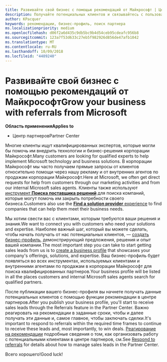```yaml
---
title: Развивайте свой бизнес с помощью рекомендаций от Майкрософт | Центр партнеров
description: Получайте потенциальных клиентов и связывайтесь с пользователями, которым нужна помощь в реализации продуктов и решений Майкрософт.
author: KPacquer
keywords: рекомендации, бизнес-профиль, поиск партнера
ms.localizationpriority: medium
ms.openlocfilehash: d06f2a6d435c9db5bc9b4d54ceb95cdeafc956b8
ms.sourcegitcommit: 123a7f53d633c27eb5f982926d856de47afb1042
ms.translationtype: MT
ms.contentlocale: ru-RU
ms.lasthandoff: 10/09/2018
ms.locfileid: "4489240"
---
```

<!-- FWLink:  https://go.microsoft.com/fwlink/?linkid=849775 (top of page) -->

# <a name="grow-your-business-with-referrals-from-microsoft"></a><span data-ttu-id="8e6c1-104">Развивайте свой бизнес с помощью рекомендаций от Майкрософт</span><span class="sxs-lookup"><span data-stu-id="8e6c1-104">Grow your business with referrals from Microsoft</span></span>

**<span data-ttu-id="8e6c1-105">Область применения</span><span class="sxs-lookup"><span data-stu-id="8e6c1-105">Applies to</span></span>**

-  <span data-ttu-id="8e6c1-106">Центр партнеров</span><span class="sxs-lookup"><span data-stu-id="8e6c1-106">Partner Center</span></span>

<span data-ttu-id="8e6c1-107">Многие клиенты ищут квалифицированных экспертов, которые могли бы помочь им внедрить технологии и бизнес-решения корпорации Майкрософт.</span><span class="sxs-lookup"><span data-stu-id="8e6c1-107">Many customers are looking for qualified experts to help implement Microsoft technology and business solutions.</span></span> <span data-ttu-id="8e6c1-108">В корпорации Майкрософт мы часто получаем прямые запросы от клиентов относительно помощи через нашу рекламу и от внутренних агентов по продажам корпорации Майкрософт.</span><span class="sxs-lookup"><span data-stu-id="8e6c1-108">Here at Microsoft, we often get direct requests for help from customers through our marketing activities and from our internal Microsoft sales agents.</span></span> <span data-ttu-id="8e6c1-109">Клиенты также используют [инструмент **Поиска поставщика решений**](https://www.microsoft.com/solution-providers/search) для поиска компаний, которые могут помочь им закрыть потребности своего бизнеса.</span><span class="sxs-lookup"><span data-stu-id="8e6c1-109">Customers also use the [**Find a solution provider** experience](https://www.microsoft.com/solution-providers/search) to find companies that can help them meet their business needs.</span></span> 

<span data-ttu-id="8e6c1-110">Мы хотим свести вас с клиентами, которым требуются ваши решения и знания.</span><span class="sxs-lookup"><span data-stu-id="8e6c1-110">We want to connect you with customers who need your solutions and expertise.</span></span> <span data-ttu-id="8e6c1-111">Наиболее важный шаг, который вы можете сделать, чтобы начать получать от нас потенциальных клиентов, — [создать бизнес-профиль](create-a-marketing-profile.md), демонстрирующий предложения, решения и опыт вашей компании.</span><span class="sxs-lookup"><span data-stu-id="8e6c1-111">The most important step you can take to start getting sales leads from us is to [create a business profile](create-a-marketing-profile.md) that showcases your company's offerings, solutions, and expertise.</span></span> <span data-ttu-id="8e6c1-112">Ваш бизнес-профиль будет появляться во всех инструментах, используемых клиентами и внутренними агентами по продажам в корпорации Майкрософт для поиска квалифицированных партнеров.</span><span class="sxs-lookup"><span data-stu-id="8e6c1-112">Your business profile will be listed in all the places customers and internal Microsoft sales agents search for qualified partners.</span></span> 

 <span data-ttu-id="8e6c1-113">После публикации вашего бизнес-профиля вы начнете получать данные потенциальных клиентов с помощью функции рекомендации в центре партнеров.</span><span class="sxs-lookup"><span data-stu-id="8e6c1-113">After you publish your business profile, you'll start to receive sales leads through the Referrals feature in the Partner Center.</span></span> <span data-ttu-id="8e6c1-114">Важно реагировать на рекомендации в заданные сроки, чтобы и далее получать эти данные и, самое главное, чтобы заключать сделки.</span><span class="sxs-lookup"><span data-stu-id="8e6c1-114">It's important to respond to referrals within the required time frames to continue to receive these leads and, most importantly, to win deals.</span></span> <span data-ttu-id="8e6c1-115">[Реагирование на рекомендации](responding-to-referrals.md) подробные сведения о том, как организовать работу с потенциальными клиентами в центре партнеров, см.</span><span class="sxs-lookup"><span data-stu-id="8e6c1-115">See [Respond to referrals](responding-to-referrals.md) for details about how to manage sales leads in the Partner Center.</span></span>  

<span data-ttu-id="8e6c1-116">Всего хорошего!</span><span class="sxs-lookup"><span data-stu-id="8e6c1-116">Good luck!</span></span>

<!-- 
*  [Analyze your business profile](analyze-your-marketing-profile.md) Regularly review and optimize your business profile to make sure you’re getting in front of your target customers.
-->
